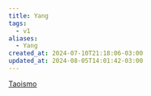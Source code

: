 ```yaml
---
title: Yang
tags:
  - v1
aliases:
  - Yang
created_at: 2024-07-10T21:18:06-03:00
updated_at: 2024-08-05T14:01:42-03:00
---
```


[Taoismo](Taoismo.md)

